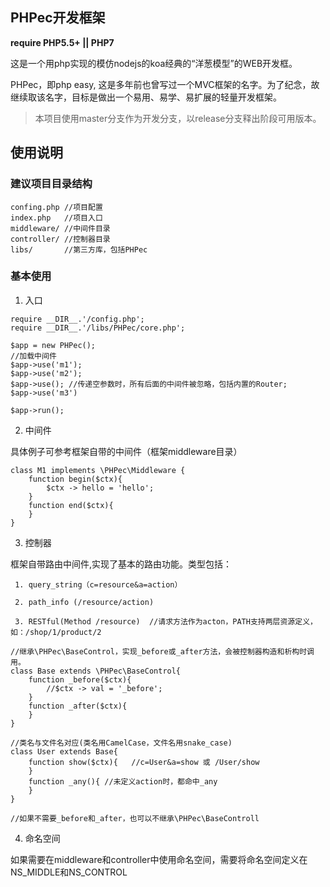PHPec开发框架
-------------

**require PHP5.5+ || PHP7**

这是一个用php实现的模仿nodejs的koa经典的“洋葱模型”的WEB开发框。

PHPec，即php easy, 这是多年前也曾写过一个MVC框架的名字。为了纪念，故继续取该名字，目标是做出一个易用、易学、易扩展的轻量开发框架。

> 本项目使用master分支作为开发分支，以release分支释出阶段可用版本。


## 使用说明

### 建议项目目录结构

```
confing.php //项目配置 
index.php   //项目入口
middleware/ //中间件目录
controller/ //控制器目录
libs/       //第三方库，包括PHPec
```

### 基本使用

1. 入口

```
require __DIR__.'/config.php';
require __DIR__.'/libs/PHPec/core.php';

$app = new PHPec();
//加载中间件
$app->use('m1');
$app->use('m2');
$app->use(); //传递空参数时，所有后面的中间件被忽略，包括内置的Router;
$app->use('m3')

$app->run();
```

2. 中间件

具体例子可参考框架自带的中间件（框架middleware目录）

```
class M1 implements \PHPec\Middleware {
	function begin($ctx){
		$ctx -> hello = 'hello';
	}
	function end($ctx){
	}
}
```

3. 控制器

框架自带路由中间件,实现了基本的路由功能。类型包括：
	 
	 1. query_string（c=resource&a=action） 

	 2. path_info (/resource/action) 

	 3. RESTful(Method /resource)  //请求方法作为acton，PATH支持两层资源定义，如：/shop/1/product/2

```
//继承\PHPec\BaseControl，实现_before或_after方法，会被控制器构造和析构时调用。
class Base extends \PHPec\BaseControl{
	function _before($ctx){
		//$ctx -> val = '_before';
	}
	function _after($ctx){
	}
}

//类名与文件名对应(类名用CamelCase，文件名用snake_case)
class User extends Base{
	function show($ctx){   //c=User&a=show 或 /User/show
	}
	function _any(){ //未定义action时，都命中_any
	}
}

//如果不需要_before和_after，也可以不继承\PHPec\BaseControll
```

4. 命名空间

如果需要在middleware和controller中使用命名空间，需要将命名空间定义在 NS_MIDDLE和NS_CONTROL

